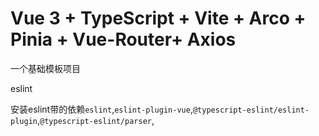 # Vue 3 + TypeScript + Vite + Arco + Pinia + Vue-Router+ Axios

一个基础模板项目

eslint

安装eslint带的依赖`eslint`,`eslint-plugin-vue`,`@typescript-eslint/eslint-plugin`,`@typescript-eslint/parser`,
